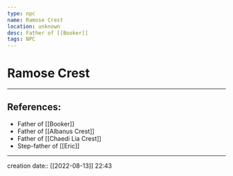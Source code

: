 ```yaml
---
type: npc
name: Ramose Crest
location: unknown
desc: Father of [[Booker]]
tags: NPC
---
```


# Ramose Crest
___ 
## References: 
- Father of [[Booker]]
- Father of [[Albanus Crest]]
- Father of [[Chaedi Lia Crest]]
- Step-father of [[Eric]]
--- 
creation date:: [[2022-08-13]] 22:43